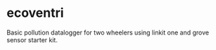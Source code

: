 # ecoventri
Basic pollution datalogger for two wheelers using linkit one and grove sensor starter kit.
